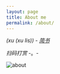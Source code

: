 ```yaml
---
layout: page
title: About me
permalink: /about/
---
```


*(xu (xu lis)) - [简书](http://www.jianshu.com/u/3d714340c18f/)*

*扫码打赏*  -。-

![about](http://olq9z1vkh.bkt.clouddn.com/alipay2.png)
